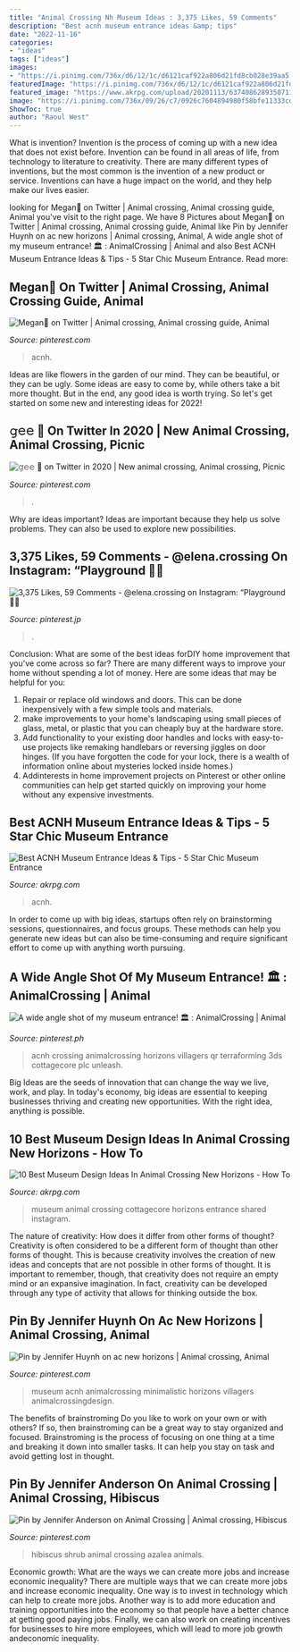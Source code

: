 ```yaml
---
title: "Animal Crossing Nh Museum Ideas : 3,375 Likes, 59 Comments"
description: "Best acnh museum entrance ideas &amp; tips"
date: "2022-11-16"
categories:
- "ideas"
tags: ["ideas"]
images:
- "https://i.pinimg.com/736x/d6/12/1c/d6121caf922a806d21fd8cb028e39aa5.jpg"
featuredImage: "https://i.pinimg.com/736x/d6/12/1c/d6121caf922a806d21fd8cb028e39aa5.jpg"
featured_image: "https://www.akrpg.com/upload/20201113/6374086289350711058374692.png"
image: "https://i.pinimg.com/736x/09/26/c7/0926c7604894980f58bfe11333cd481c.jpg"
ShowToc: true
author: "Raoul West"
---
```



What is invention?
Invention is the process of coming up with a new idea that does not exist before. Invention can be found in all areas of life, from technology to literature to creativity. There are many different types of inventions, but the most common is the invention of a new product or service. Inventions can have a huge impact on the world, and they help make our lives easier.

	

		
looking for Megan🌾 on Twitter | Animal crossing, Animal crossing guide, Animal you've visit to the right page. We have 8 Pictures about Megan🌾 on Twitter | Animal crossing, Animal crossing guide, Animal like Pin by Jennifer Huynh on ac new horizons | Animal crossing, Animal, A wide angle shot of my museum entrance! 🏛 : AnimalCrossing | Animal and also Best ACNH Museum Entrance Ideas &amp; Tips - 5 Star Chic Museum Entrance. Read more:
		
    
## Megan🌾 On Twitter | Animal Crossing, Animal Crossing Guide, Animal

<img loading=lazy src="https://i.pinimg.com/736x/09/26/c7/0926c7604894980f58bfe11333cd481c.jpg" onerror="this.onerror=null;this.src='https://tse1.mm.bing.net/th?id=OIP.TCQA9AtC9MLfNT_XV_AWewHaEK&amp;pid=15.1';" alt="Megan🌾 on Twitter | Animal crossing, Animal crossing guide, Animal">

_Source: pinterest.com_

>acnh. 

	

Ideas are like flowers in the garden of our mind. They can be beautiful, or they can be ugly. Some ideas are easy to come by, while others take a bit more thought. But in the end, any good idea is worth trying. So let's get started on some new and interesting ideas for 2022!

    
## 𝚐𝚎𝚎 🌿 On Twitter In 2020 | New Animal Crossing, Animal Crossing, Picnic

<img loading=lazy src="https://i.pinimg.com/736x/d6/12/1c/d6121caf922a806d21fd8cb028e39aa5.jpg" onerror="this.onerror=null;this.src='https://tse4.mm.bing.net/th?id=OIP.RjWqM9gDJF4lFE6wiwYeeQHaEK&amp;pid=15.1';" alt="𝚐𝚎𝚎 🌿 on Twitter in 2020 | New animal crossing, Animal crossing, Picnic">

_Source: pinterest.com_

>. 

	

Why are ideas important?
Ideas are important because they help us solve problems. They can also be used to explore new possibilities.

    
## 3,375 Likes, 59 Comments - @elena.crossing On Instagram: “Playground 🤗🌈

<img loading=lazy src="https://i.pinimg.com/736x/40/20/5f/40205f94ee93e9048f3c2eb28875e432.jpg" onerror="this.onerror=null;this.src='https://tse2.mm.bing.net/th?id=OIP.nRbOBZqlXiZ0pwdI9TsFywHaEK&amp;pid=15.1';" alt="3,375 Likes, 59 Comments - @elena.crossing on Instagram: “Playground 🤗🌈">

_Source: pinterest.jp_

>. 

	

Conclusion: What are some of the best ideas forDIY home improvement that you've come across so far?
There are many different ways to improve your home without spending a lot of money. Here are some ideas that may be helpful for you: 
1. Repair or replace old windows and doors. This can be done inexpensively with a few simple tools and materials. 
2. make improvements to your home's landscaping using small pieces of glass, metal, or plastic that you can cheaply buy at the hardware store. 
3. Add functionality to your existing door handles and locks with easy-to-use projects like remaking handlebars or reversing jiggles on door hinges. (If you have forgotten the code for your lock, there is a wealth of information online about mysteries locked inside homes.) 
4. Addinterests in home improvement projects on Pinterest or other online communities can help get started quickly on improving your home without any expensive investments.

    
## Best ACNH Museum Entrance Ideas &amp; Tips - 5 Star Chic Museum Entrance

<img loading=lazy src="https://www.akrpg.com/upload/20201113/6374086289350711058374692.png" onerror="this.onerror=null;this.src='https://tse2.mm.bing.net/th?id=OIP.gZDTwR0Dj9k9Wq2XJ-tB1wHaEV&amp;pid=15.1';" alt="Best ACNH Museum Entrance Ideas &amp; Tips - 5 Star Chic Museum Entrance">

_Source: akrpg.com_

>acnh. 

	

In order to come up with big ideas, startups often rely on brainstorming sessions, questionnaires, and focus groups. These methods can help you generate new ideas but can also be time-consuming and require significant effort to come up with anything worth pursuing.

    
## A Wide Angle Shot Of My Museum Entrance! 🏛 : AnimalCrossing | Animal

<img loading=lazy src="https://i.pinimg.com/736x/67/68/9c/67689cc506e1fb93a4bae4ae02bc255f.jpg" onerror="this.onerror=null;this.src='https://tse1.mm.bing.net/th?id=OIP.fZeGIOzTCvDyH3LYHXJqPgHaJB&amp;pid=15.1';" alt="A wide angle shot of my museum entrance! 🏛 : AnimalCrossing | Animal">

_Source: pinterest.ph_

>acnh crossing animalcrossing horizons villagers qr terraforming 3ds cottagecore plc unleash. 

	

Big Ideas are the seeds of innovation that can change the way we live, work, and play. In today's economy, big ideas are essential to keeping businesses thriving and creating new opportunities. With the right idea, anything is possible.

    
## 10 Best Museum Design Ideas In Animal Crossing New Horizons - How To

<img loading=lazy src="https://www.akrpg.com/upload/20200904/6373481686255387553597088.png" onerror="this.onerror=null;this.src='https://tse1.mm.bing.net/th?id=OIP.fWuO1vQ52qXjoJ_DoEmcaAHaEJ&amp;pid=15.1';" alt="10 Best Museum Design Ideas In Animal Crossing New Horizons - How To">

_Source: akrpg.com_

>museum animal crossing cottagecore horizons entrance shared instagram. 

	

The nature of creativity: How does it differ from other forms of thought?
Creativity is often considered to be a different form of thought than other forms of thought. This is because creativity involves the creation of new ideas and concepts that are not possible in other forms of thought. It is important to remember, though, that creativity does not require an empty mind or an expansive imagination. In fact, creativity can be developed through any type of activity that allows for thinking outside the box.

    
## Pin By Jennifer Huynh On Ac New Horizons | Animal Crossing, Animal

<img loading=lazy src="https://i.pinimg.com/736x/76/ff/7b/76ff7b48c28f67cb7638c9554ac93bba.jpg" onerror="this.onerror=null;this.src='https://tse3.mm.bing.net/th?id=OIP.mAZVD1IuVmgs09Zz9o8abwHaEK&amp;pid=15.1';" alt="Pin by Jennifer Huynh on ac new horizons | Animal crossing, Animal">

_Source: pinterest.com_

>museum acnh animalcrossing minimalistic horizons villagers animalcrossingdesign. 

	

The benefits of brainstroming
Do you like to work on your own or with others? If so, then brainstroming can be a great way to stay organized and focused. Brainstroming is the process of focusing on one thing at a time and breaking it down into smaller tasks. It can help you stay on task and avoid getting lost in thought.

    
## Pin By Jennifer Anderson On Animal Crossing | Animal Crossing, Hibiscus

<img loading=lazy src="https://i.pinimg.com/736x/b6/a7/8b/b6a78bd63313f06508df37659219effb.jpg" onerror="this.onerror=null;this.src='https://tse4.mm.bing.net/th?id=OIP.kThxIgOqnFKBmBrfQK9mlAHaGL&amp;pid=15.1';" alt="Pin by Jennifer Anderson on Animal Crossing | Animal crossing, Hibiscus">

_Source: pinterest.com_

>hibiscus shrub animal crossing azalea animals. 

	

Economic growth: What are the ways we can create more jobs and increase economic inequality?
There are multiple ways that we can create more jobs and increase economic inequality. One way is to invest in technology which can help to create more jobs. Another way is to add more education and training opportunities into the economy so that people have a better chance at getting good paying jobs. Finally, we can also work on creating incentives for businesses to hire more employees, which will lead to more job growth andeconomic inequality.

